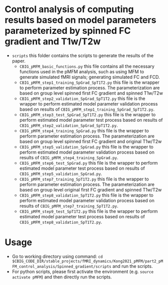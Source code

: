# Control analysis of computing results based on model parameters parameterized by spinned FC gradient and T1w/T2w
* `scripts` this folder contains the scripts to generate the results of the paper. 
    * `CBIG_pMFM_basic_functions.py` this file contains all the necessary functions used in the pMFM analysis, such as using MFM to generate simulated fMRI signals; generating simulated FC and FCD.
    * `CBIG_pMFM_step1_training_SpGrad_SpT1T2.py` this file is the wrapper to perform parameter estimation process. The parameterization are based on group level spinned first FC gradient and spinned T1w/T2w
    * `CBIG_pMFM_step2_validation_SpGrad_SpT1T2.py` this file is the wrapper to perform estimated model parameter validation process based on results of `CBIG_pMFM_step1_training_SpGrad_SpT1T2.py`.
    * `CBIG_pMFM_step3_test_SpGrad_SpT1T2.py` this file is the wrapper to perform estimated model parameter test process based on results of `CBIG_pMFM_step2_validation_SpGrad_SpT1T2.py`.
    * `CBIG_pMFM_step4_training_SpGrad.py` this file is the wrapper to perform parameter estimation process. The parameterization are based on group level spinned first FC gradient and original T1w/T2w
    * `CBIG_pMFM_step5_validation_SpGrad.py` this file is the wrapper to perform estimated model parameter validation process based on results of `CBIG_pMFM_step4_training_SpGrad.py`.
    * `CBIG_pMFM_step6_test_SpGrad.py` this file is the wrapper to perform estimated model parameter test process based on results of `CBIG_pMFM_step5_validation_SpGrad.py`. 
    * `CBIG_pMFM_step7_training_SpT1T2.py` this file is the wrapper to perform parameter estimation process. The parameterization are based on group level original first FC gradient and spinned T1w/T2w
    * `CBIG_pMFM_step8_validation_SpT1T2.py` this file is the wrapper to perform estimated model parameter validation process based on results of `CBIG_pMFM_step7_training_SpT1T2.py`.
    * `CBIG_pMFM_step9_test_SpT1T2.py` this file is the wrapper to perform estimated model parameter test process based on results of `CBIG_pMFM_step8_validation_SpT1T2.py`. 



# Usage
* Go to working directory using command: `cd $CBIG_CODE_DIR/stable_projects/fMRI_dynamics/Kong2021_pMFM/part2_pMFM_control_analysis/Spinned_gradient/scripts` and run the scripts.
* For python scripts, please first activate the environment (e.g. `source activate pMFM`) and then directly run the scripts.
